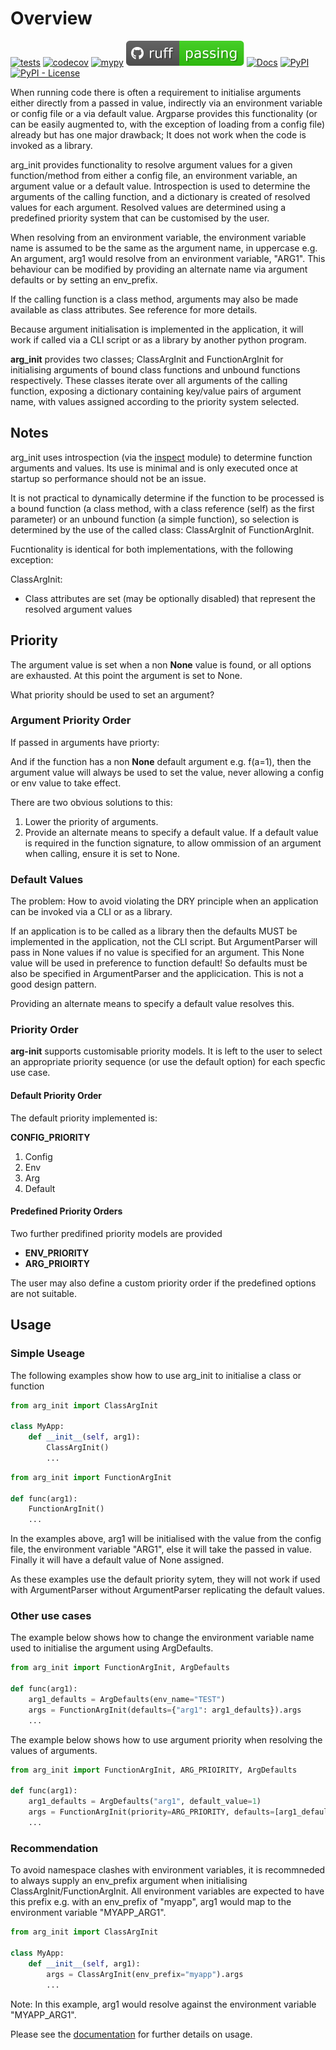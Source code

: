 # Overview

[![tests][tests_badge]][tests_url]
[![codecov][codecov_badge]][codecov_url]
[![mypy][mypy_badge]][mypy_url]
[![Ruff][ruff_badge]][ruff_url]
[![Docs][docs_badge]][docs_url]
[![PyPI][pypi_badge]][pypi_url]
[![PyPI - License][license_badge]][license_url]

When running code there is often a requirement to initialise arguments either directly from a passed in value, indirectly via an environment variable or config file or a via default value. Argparse provides this functionality (or can be easily augmented to, with the exception of loading from a config file) already but has one major drawback; It does not work when the code is invoked as a library.

arg_init provides functionality to resolve argument values for a given function/method from either a config file, an environment variable, an argument value or a default value. Introspection is used to determine the arguments of the calling function, and a dictionary is created of resolved values for each argument. Resolved values are determined using a predefined priority system that can be customised by the user.

When resolving from an environment variable, the environment variable name is assumed to be the same as the argument name, in uppercase e.g. An argument, arg1 would resolve from an environment variable, "ARG1". This behaviour can be modified by providing an alternate name via argument defaults or by setting an env_prefix.

If the calling function is a class method, arguments may also be made available as class attributes. See reference for more details.

Because argument initialisation is implemented in the application, it will work if called via a CLI script or as a library by another python program.

**arg_init** provides two classes; ClassArgInit and FunctionArgInit for initialising arguments of bound class functions and unbound functions respectively. These classes iterate over all arguments of the calling function, exposing a dictionary containing key/value pairs of argument name, with values assigned according to the priority system selected.

## Notes

arg_init uses introspection (via the [inspect](https://docs.python.org/3/library/inspect.html) module) to determine function arguments and values. Its use is minimal and is only executed once at startup so performance should not be an issue.

It is not practical to dynamically determine if the function to be processed is a bound function (a class method, with a class reference (self) as the first parameter) or an unbound function (a simple function), so selection is determined by the use of the called class: ClassArgInit of FunctionArgInit.

Fucntionality is identical for both implementations, with the following exception:

ClassArgInit:

- Class attributes are set (may be optionally disabled) that represent the resolved argument values

## Priority

The argument value is set when a non **None** value is found, or all options are exhausted. At this point the argument is set to None.

What priority should be used to set an argument?

### Argument Priority Order

If passed in arguments have priorty:

And if the function has a non **None** default argument e.g. f(a=1), then the argument value will always be used to set the value, never allowing a config or env value to take effect.

There are two obvious solutions to this:

1. Lower the priority of arguments.
2. Provide an alternate means to specify a default value. If a default value is required in the function signature, to allow ommission of an argument when calling, ensure it is set to None.

### Default Values

The problem: How to avoid violating the DRY principle when an application can be invoked via a CLI or as a library.

If an application is to be called as a library then the defaults MUST be implemented in the application, not the CLI script. But ArgumentParser will pass in None values if no value is specified for an argument. This None value will be used in preference to function default! So defaults must be also be specified in ArgumentParser and the applicication. This is not a good design pattern.

Providing an alternate means to specify a default value resolves this.

### Priority Order

**arg-init** supports customisable priority models.
It is left to the user to select an appropriate priority sequence (or use the default option) for each specfic use case.

#### Default Priority Order

The default priority implemented is:

**CONFIG_PRIORITY**

  1. Config
  2. Env
  3. Arg
  4. Default

#### Predefined Priority Orders

Two further predifined priority models are provided

- **ENV_PRIORITY**
- **ARG_PRIOIRTY**

The user may also define a custom priority order if the predefined options are not suitable.

## Usage

### Simple Useage

The following examples show how to use arg_init to initialise a class or function

```python
from arg_init import ClassArgInit

class MyApp:
    def __init__(self, arg1):
        ClassArgInit()
        ...
```

```python
from arg_init import FunctionArgInit

def func(arg1):
    FunctionArgInit()
    ...
```

In the examples above, arg1 will be initialised with the value from the config file, the environment variable "ARG1", else it will take the passed in value. Finally it will have a default value of None assigned.

As these examples use the default priority sytem, they will not work if used with ArgumentParser without ArgumentParser replicating the default values.

### Other use cases

The example below shows how to change the environment variable name used to initialise the argument using ArgDefaults.

```python
from arg_init import FunctionArgInit, ArgDefaults

def func(arg1):
    arg1_defaults = ArgDefaults(env_name="TEST")
    args = FunctionArgInit(defaults={"arg1": arg1_defaults}).args
    ...
```

The example below shows how to use argument priority when resolving the values of arguments.

```python
from arg_init import FunctionArgInit, ARG_PRIOIRITY, ArgDefaults

def func(arg1):
    arg1_defaults = ArgDefaults("arg1", default_value=1)
    args = FunctionArgInit(priority=ARG_PRIORITY, defaults=[arg1_defaults]).args
    ...
```

### Recommendation

To avoid namespace clashes with environment variables, it is recommneded to always supply an env_prefix argument when initialising ClassArgInit/FunctionArgInit. All environment variables are expected to have this prefix e.g. with an env_prefix of "myapp", arg1 would map to the environment variable "MYAPP_ARG1".

```python
from arg_init import ClassArgInit

class MyApp:
    def __init__(self, arg1):
        args = ClassArgInit(env_prefix="myapp").args
        ...
```

Note:
In this example, arg1 would resolve against the environment variable "MYAPP_ARG1".

Please see the [documentation](https://srfoster65.github.io/arg_init/) for further details on usage.

[tests_badge]: https://github.com/srfoster65/arg_init/actions/workflows/build.yml/badge.svg
[tests_url]: https://github.com/srfoster65/arg_init/actions/workflows/build.yml
[codecov_badge]: https://codecov.io/gh/srfoster65/arg_init/graph/badge.svg?token=FFNWSCS4BB
[codecov_url]: https://codecov.io/gh/srfoster65/arg_init
[mypy_badge]: https://github.com/srfoster65/arg_init/actions/workflows/mypy.yml/badge.svg
[mypy_url]: https://github.com/srfoster65/arg_init/actions/workflows/mypy.yml
[ruff_badge]: https://raw.githubusercontent.com/srfoster65/arg_init/badges/main/ruff.svg
[ruff_url]: https://github.com/srfoster65/arg_init/actions/workflows/ruff.yml
[docs_badge]: https://github.com/srfoster65/arg_init/actions/workflows/docs.yml/badge.svg
[docs_url]: https://srfoster65.github.io/arg_init/
[pypi_badge]: https://img.shields.io/pypi/v/arg-init?logo=python&logoColor=%23cccccc
[pypi_url]: https://pypi.org/project/arg-init
[license_badge]: https://img.shields.io/pypi/l/arg-init
[license_url]: https://srfoster65.github.io/arg-init/license/
